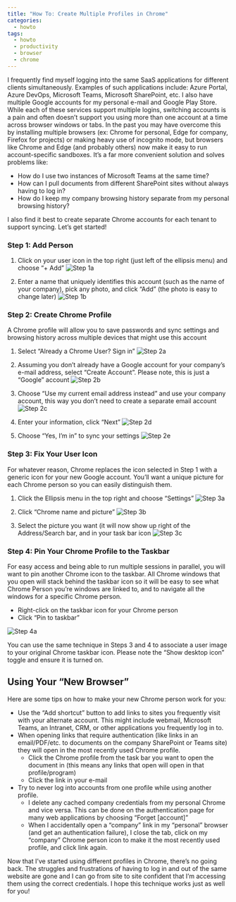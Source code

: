```yaml
---
title: "How To: Create Multiple Profiles in Chrome"
categories:
  - howto
tags:
  - howto
  - productivity
  - browser
  - chrome
---
```


I frequently find myself logging into the same SaaS applications for different clients simultaneously. Examples of such applications include: Azure Portal, Azure DevOps, Microsoft Teams, Microsoft SharePoint, etc. I also have multiple Google accounts for my personal e-mail and Google Play Store. While each of these services support multiple logins, switching accounts is a pain and often doesn’t support you using more than one account at a time across browser windows or tabs. In the past you may have overcome this by installing multiple browsers (ex: Chrome for personal, Edge for company, Firefox for projects) or making heavy use of incognito mode, but browsers like Chrome and Edge (and probably others) now make it easy to run account-specific sandboxes. It’s a far more convenient solution and solves problems like:

* How do I use two instances of Microsoft Teams at the same time?
* How can I pull documents from different SharePoint sites without always having to log in?
* How do I keep my company browsing history separate from my personal browsing history?

I also find it best to create separate Chrome accounts for each tenant to support syncing. Let’s get started!

### Step 1: Add Person
1. Click on your user icon in the top right (just left of the ellipsis menu) and choose “+ Add”
  ![Step 1a](/assets/images/2020-05-10/1a.png)

2. Enter a name that uniquely identifies this account (such as the name of your company), pick any photo, and click “Add” (the photo is easy to change later)
  ![Step 1b](/assets/images/2020-05-10/1b.png)

### Step 2: Create Chrome Profile
A Chrome profile will allow you to save passwords and sync settings and browsing history across multiple devices that might use this account

1. Select “Already a Chrome User? Sign in”
  ![Step 2a](/assets/images/2020-05-10/2a.png)

2. Assuming you don’t already have a Google account for your company’s e-mail address, select “Create Account”. Please note, this is just a “Google” account 
![Step 2b](/assets/images/2020-05-10/2b.png)

3. Choose “Use my current email address instead” and use your company account, this way you don’t need to create a separate email account
![Step 2c](/assets/images/2020-05-10/2c.png)

4. Enter your information, click “Next”
![Step 2d](/assets/images/2020-05-10/2d.png)

5. Choose “Yes, I’m in” to sync your settings
![Step 2e](/assets/images/2020-05-10/2e.png)

### Step 3: Fix Your User Icon
For whatever reason, Chrome replaces the icon selected in Step 1 with a generic icon for your new Google account. You’ll want a unique picture for each Chrome person so you can easily distinguish them.
1. Click the Ellipsis menu in the top right and choose “Settings”
  ![Step 3a](/assets/images/2020-05-10/3a.png)

2. Click “Chrome name and picture”
  ![Step 3b](/assets/images/2020-05-10/3b.png)

3. Select the picture you want (it will now show up right of the Address/Search bar, and in your task bar icon
  ![Step 3c](/assets/images/2020-05-10/3c.png)

### Step 4: Pin Your Chrome Profile to the Taskbar
For easy access and being able to run multiple sessions in parallel, you will want to pin another Chrome icon to the taskbar. All Chrome windows that you open will stack behind the taskbar icon so it will be easy to see what Chrome Person you’re windows are linked to, and to navigate all the windows for a specific Chrome person.

* Right-click on the taskbar icon for your Chrome person
* Click “Pin to taskbar”

![Step 4a](/assets/images/2020-05-10/4a.png)

You can use the same technique in Steps 3 and 4 to associate a user image to your original Chrome taskbar icon. Please note the “Show desktop icon” toggle and ensure it is turned on.

## Using Your “New Browser”
Here are some tips on how to make your new Chrome person work for you:
* Use the “Add shortcut” button to add links to sites you frequently visit with your alternate account. This might include webmail, Microsoft Teams, an Intranet, CRM, or other applications you frequently log in to.
* When opening links that require authentication (like links in an email/PDF/etc. to documents on the company SharePoint or Teams site) they will open in the most recently used Chrome profile.
  * Click the Chrome profile from the task bar you want to open the document in (this means any links that open will open in that profile/program)
  * Click the link in your e-mail
* Try to never log into accounts from one profile while using another profile.
  * I delete any cached company credentials from my personal Chrome and vice versa. This can be done on the authentication page for many web applications by choosing “Forget \[account\]”
  * When I accidentally open a “company” link in my “personal” browser (and get an authentication failure), I close the tab, click on my “company” Chrome person icon to make it the most recently used profile, and click link again.

Now that I’ve started using different profiles in Chrome, there’s no going back. The struggles and frustrations of having to log in and out of the same website are gone and I can go from site to site confident that I’m accessing them using the correct credentials. I hope this technique works just as well for you!
